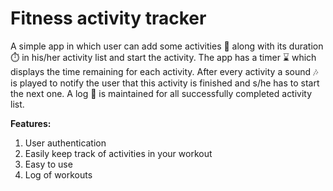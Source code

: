 # Fitness activity tracker

A simple app in which user can add some activities :bicyclist: along with its duration :stopwatch: in his/her activity list and start the activity. The app has a timer :hourglass:	which displays the time remaining for each activity. After every activity a sound :notes:	is played to notify the user that this activity is finished and s/he has to start the next one. A log :ledger:	is maintained for all successfully completed activity list.

**Features:**
1. User authentication
2. Easily keep track of activities in your workout
3. Easy to use
4. Log of workouts
